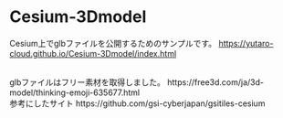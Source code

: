 # Cesium-3Dmodel
Cesium上でglbファイルを公開するためのサンプルです。
https://yutaro-cloud.github.io/Cesium-3Dmodel/index.html
<br><br>
<div>
  glbファイルはフリー素材を取得しました。   https://free3d.com/ja/3d-model/thinking-emoji-635677.html
</div><div>
  参考にしたサイト    https://github.com/gsi-cyberjapan/gsitiles-cesium
</div>
